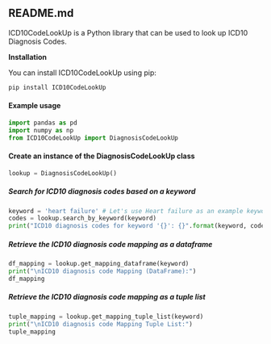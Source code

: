 ## README.md

ICD10CodeLookUp is a Python library that can be used to look up ICD10 Diagnosis Codes.

**Installation**

You can install ICD10CodeLookUp using pip:

```python
pip install ICD10CodeLookUp
```

#### Example usage
```python
import pandas as pd
import numpy as np
from ICD10CodeLookUp import DiagnosisCodeLookUp
```

#### Create an instance of the DiagnosisCodeLookUp class
```python
lookup = DiagnosisCodeLookUp()
```

##### Search for ICD10 diagnosis codes based on a keyword
```python
keyword = 'heart failure' # Let's use Heart failure as an example keyword
codes = lookup.search_by_keyword(keyword)
print("ICD10 diagnosis codes for keyword '{}': {}".format(keyword, codes))
```

##### Retrieve the ICD10 diagnosis code mapping as a dataframe
```python
df_mapping = lookup.get_mapping_dataframe(keyword)
print("\nICD10 diagnosis code Mapping (DataFrame):")
df_mapping
```

##### Retrieve the ICD10 diagnosis code mapping as a tuple list
```python
tuple_mapping = lookup.get_mapping_tuple_list(keyword)
print("\nICD10 diagnosis code Mapping Tuple List:")
tuple_mapping
```
